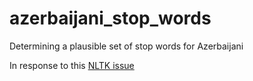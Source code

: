 # azerbaijani_stop_words
Determining a plausible set of stop words for Azerbaijani

In response to this [NLTK issue](https://github.com/nltk/nltk/issues/914)
